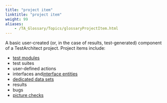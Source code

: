 ```yaml
--- 
title: "project item"
linktitle: "project item"
weight: 99
aliases: 
    - /TA_Glossary/Topics/glossaryProjectItem.html
---
```


A basic user-created \(or, in the case of results, test-generated\) component of a TestArchitect project. Project items include:

-   [test modules](glossaryTestModule.html)
-   test suites
-   user-defined actions
-   interfaces and[interface entities](glossaryInterfaceEntity.html)
-   [dedicated data sets](glossaryDedicatedDataSet.html)
-   results
-   bugs
-   [picture checks](glossaryPictureCheck.html)

